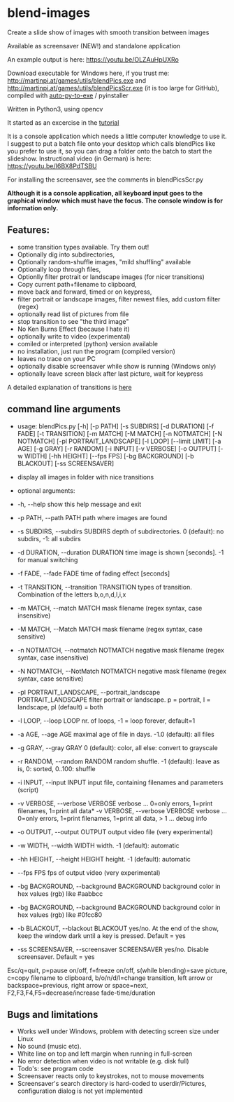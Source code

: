 # blend-images

Create a slide show of images with smooth transition between images

Available as screensaver (NEW!) and standalone application

An example output is here: https://youtu.be/OLZAuHpUXRo

Download executable for Windows here, if you trust me: http://martinpi.at/games/utils/blendPics.exe and http://martinpi.at/games/utils/blendPicsScr.exe (it is too large for GitHub), 
compiled with [auto-py-to-exe](https://pypi.org/project/auto-py-to-exe/) / pyinstaller

Written in Python3, using opencv

It started as an excercise in the [tutorial](https://docs.opencv.org/master/d0/d86/tutorial_py_image_arithmetics.html "Arithmetic Operations")

It is a console application which needs a little computer knowledge to use it. I suggest to put a batch file onto your desktop which calls blendPics like you prefer to use it, so you can drag a folder onto the batch to start the slideshow. Instructional video (in German) is here: https://youtu.be/I6BX8PdTSBU 

For installing the screensaver, see the comments in blendPicsScr.py 

__Although it is a console application, all keyboard input goes to the graphical window which must have the focus. The console window is for information only.__

## Features:

* some transition types available. Try them out!
* Optionally dig into subdirectories, 
* Optionally random-shuffle images, "mild shuffling" available
* Optionally loop through files, 
* Optionlly filter protrait or landscape images (for nicer transitions)
* Copy current path+filename to clipboard, 
* move back and forward, timed or on keypress, 
* filter portrait or landscape images, filter newest files, add custom filter (regex)
* optionally read list of pictures from file 
* stop transition to see "the third image"
* No Ken Burns Effect (because I hate it)
* optionally write to video (experimental)
* comiled or interpreted (python) version available 
* no installation, just run the program (compiled version)
* leaves no trace on your PC
* optionally disable screensaver while show is running (Windows only)
* optionally leave screen black after last picture, wait for keypress

A detailed explanation of transitions is [here](transitions.md)

## command line arguments
* usage: blendPics.py [-h] [-p PATH] [-s SUBDIRS] [-d DURATION] [-f FADE]
                 [-t TRANSITION] [-m MATCH] [-M MATCH] [-n NOTMATCH]
                 [-N NOTMATCH] [-pl PORTRAIT_LANDSCAPE] [-l LOOP]
                 [--limit LIMIT] [-a AGE] [-g GRAY] [-r RANDOM] [-i INPUT]
                 [-v VERBOSE] [-o OUTPUT] [-w WIDTH] [-hh HEIGHT] [--fps FPS]
                 [-bg BACKGROUND] [-b BLACKOUT] [-ss SCREENSAVER]

* display all images in folder with nice transitions

* optional arguments:
*   -h, --help            show this help message and exit
*   -p PATH, --path PATH  path where images are found
*   -s SUBDIRS, --subdirs SUBDIRS
                        depth of subdirectories. 0 (default): no subdirs, -1:
                        all subdirs
 *  -d DURATION, --duration DURATION
                        time image is shown [seconds]. -1 for manual switching
*   -f FADE, --fade FADE  time of fading effect [seconds]
*   -t TRANSITION, --transition TRANSITION
                        types of transition. Combination of the letters
                        b,o,n,d,l,i,x
*   -m MATCH, --match MATCH
                        mask filename (regex syntax, case insensitive)
*   -M MATCH, --Match MATCH
                        mask filename (regex syntax, case sensitive)
*   -n NOTMATCH, --notmatch NOTMATCH
                        negative mask filename (regex syntax, case
                        insensitive)
*   -N NOTMATCH, --NotMatch NOTMATCH
                        negative mask filename (regex syntax, case sensitive)
*   -pl PORTRAIT_LANDSCAPE, --portrait_landscape PORTRAIT_LANDSCAPE
                        filter portrait or landscape. p = portrait, l =
                        landscape, pl (default) = both
*   -l LOOP, --loop LOOP  nr. of loops, -1 = loop forever, default=1
*   -a AGE, --age AGE     maximal age of file in days. -1.0 (default): all files
*   -g GRAY, --gray GRAY  0 (default): color, all else: convert to grayscale
*   -r RANDOM, --random RANDOM
                        random shuffle. -1 (default): leave as is, 0: sorted,
                        0..100: shuffle
*   -i INPUT, --input INPUT
                        input file, containing filenames and parameters
                        (script)
* -v VERBOSE, --verbose VERBOSE
                        verbose ... 0=only errors, 1=print filenames, 1=print
                        all data*   -v VERBOSE, --verbose VERBOSE
                        verbose ... 0=only errors, 1=print filenames, 1=print
                        all data, > 1 ... debug info
*   -o OUTPUT, --output OUTPUT
                        output video file (very experimental)
*   -w WIDTH, --width WIDTH
                        width. -1 (default): automatic
*   -hh HEIGHT, --height HEIGHT
                        height. -1 (default): automatic
*   --fps FPS             fps of output video (very experimental)
*   -bg BACKGROUND, --background BACKGROUND
                        background color in hex values (rgb) like #aabbcc
*  -bg BACKGROUND, --background BACKGROUND
                        background color in hex values (rgb) like #0fcc80
*  -b BLACKOUT, --blackout BLACKOUT
                        yes/no. At the end of the show, keep the window dark
                        until a key is pressed. Default = yes
*  -ss SCREENSAVER, --screensaver SCREENSAVER
                        yes/no. Disable screensaver. Default = yes

Esc/q=quit, p=pause on/off, f=freeze on/off, s(while blending)=save picture,
c=copy filename to clipboard, b/o/n/d/l=change transition, left arrow or
backspace=previous, right arrow or space=next, F2,F3,F4,F5=decrease/increase
fade-time/duration



## Bugs and limitations
* Works well under Windows, problem with detecting screen size under Linux
* No sound (music etc). 
* White line on top and left margin when running in full-screen
* No error detection when video is not writable (e.g. disk full)
* Todo's: see program code
* Screensaver reacts only to keystrokes, not to mouse movements
* Screensaver's search directory is hard-coded to userdir/Pictures, configuration dialog is not yet implemented
